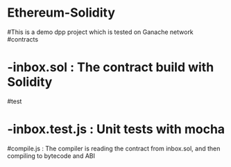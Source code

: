 # Ethereum-Solidity
#This is a demo dpp project which is tested on Ganache network
#contracts
# -inbox.sol : The contract build with Solidity
#test
# -inbox.test.js : Unit tests with mocha
#compile.js : The compiler is reading the contract from inbox.sol, and then compiling to bytecode and ABI
